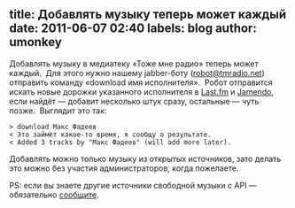 title: Добавлять музыку теперь может каждый
date: 2011-06-07 02:40
labels: blog
author: umonkey
---
Добавлять музыку в медиатеку «Тоже мне радио» теперь может каждый.  Для этого
нужно нашему jabber-боту (robot@tmradio.net) отправить команду «download имя
исполнителя».  Робот отправится искать новые дорожки указанного исполнителя в
[Last.fm][1] и [Jamendo][2], если найдёт — добавит несколько штук сразу,
остальные — чуть позже.  Выглядит это так:

    > download Макс Фадеев
    < Это займёт какое-то время, я сообщу о результате.
    < Added 3 tracks by "Макс Фадеев" (will add more later).

Добавлять можно только музыку из открытых источников, зато делать это можно без
участия администраторов, когда пожелаете.

PS: если вы знаете другие источники свободной музыки с API — обязательно
[сообщите][3].

[1]: http://www.last.fm/
[2]: http://www.jamendo.com/
[3]: /feedback/
